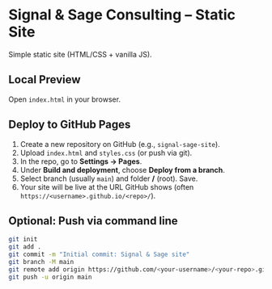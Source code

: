 # Signal & Sage Consulting – Static Site

Simple static site (HTML/CSS + vanilla JS).

## Local Preview
Open `index.html` in your browser.

## Deploy to GitHub Pages
1. Create a new repository on GitHub (e.g., `signal-sage-site`).
2. Upload `index.html` and `styles.css` (or push via git).
3. In the repo, go to **Settings → Pages**.
4. Under **Build and deployment**, choose **Deploy from a branch**.
5. Select branch (usually `main`) and folder **/** (root). Save.
6. Your site will be live at the URL GitHub shows (often `https://<username>.github.io/<repo>/`).

## Optional: Push via command line
```bash
git init
git add .
git commit -m "Initial commit: Signal & Sage site"
git branch -M main
git remote add origin https://github.com/<your-username>/<your-repo>.git
git push -u origin main
```
